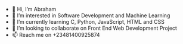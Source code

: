 - 👋 Hi, I’m Abraham
- 👀 I’m interested in Software Development and Machine Learning
- 🌱 I’m currently learning C, Python, JavaScript, HTML and CSS
- 💞️ I’m looking to collaborate on Front End Web Development Project
- 📫 Reach me on +23481400925874

<!---
Oposibu/Oposibu is a ✨ special ✨ repository because its `README.md` (this file) appears on your GitHub profile.
You can click the Preview link to take a look at your changes.
--->
